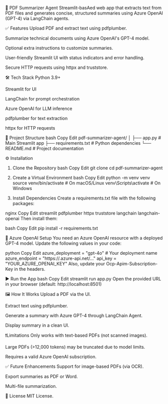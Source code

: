 📄 PDF Summarizer Agent Streamlit-basAed web app that extracts text from PDF files and generates concise, structured summaries using Azure OpenAI (GPT-4) via LangChain agents.

✅ Features Upload PDF and extract text using pdfplumber.

Summarize technical documents using Azure OpenAI's GPT-4 model.

Optional extra instructions to customize summaries.

User-friendly Streamlit UI with status indicators and error handling.

Secure HTTP requests using httpx and truststore.

🛠️ Tech Stack Python 3.9+

Streamlit for UI

LangChain for prompt orchestration

Azure OpenAI for LLM inference

pdfplumber for text extraction

httpx for HTTP requests

📂 Project Structure
bash
Copy
Edit
pdf-summarizer-agent/
│
├── app.py               # Main Streamlit app
├── requirements.txt     # Python dependencies
└── README.md            # Project documentation


⚙️ Installation
1. Clone the Repository
bash
Copy
Edit
git clone
cd pdf-summarizer-agent
2. Create a Virtual Environment
bash
Copy
Edit
python -m venv venv
source venv/bin/activate    # On macOS/Linux
venv\Scripts\activate       # On Windows


4. Install Dependencies
Create a requirements.txt file with the following packages:

nginx
Copy
Edit
streamlit
pdfplumber
httpx
truststore
langchain
langchain-openai
Then install them:

bash
Copy
Edit
pip install -r requirements.txt

🔑 Azure OpenAI Setup
You need an Azure OpenAI resource with a deployed GPT-4 model.
Update the following values in your code:

python
Copy
Edit
azure_deployment = "gpt-4o"  # Your deployment name
azure_endpoint = "https://<your-endpoint>.azure-api.net/..."
api_key = "YOUR_AZURE_OPENAI_KEY"
Also, update your Ocp-Apim-Subscription-Key in the headers.

▶️ Run the App
bash
Copy
Edit
streamlit run app.py
Open the provided URL in your browser (default: http://localhost:8501)

🖼️ How It Works Upload a PDF via the UI.

Extract text using pdfplumber.

Generate a summary with Azure GPT-4 through LangChain Agent.

Display summary in a clean UI.

❗Limitations Only works with text-based PDFs (not scanned images).

Large PDFs (>12,000 tokens) may be truncated due to model limits.

Requires a valid Azure OpenAI subscription.

✅ Future Enhancements Support for image-based PDFs (via OCR).

Export summaries as PDF or Word.

Multi-file summarization.

📜 License MIT License.
